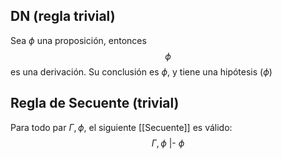 ## DN (regla trivial)
Sea $\phi$ una proposición, entonces $$\phi$$ es una derivación. Su conclusión es $\phi$, y tiene una hipótesis ($\phi$)

## Regla de Secuente (trivial)
Para todo par $\Gamma, \phi,$ el siguiente [[Secuente]] es válido:
$$\Gamma,\phi \text{ |- } \phi$$
